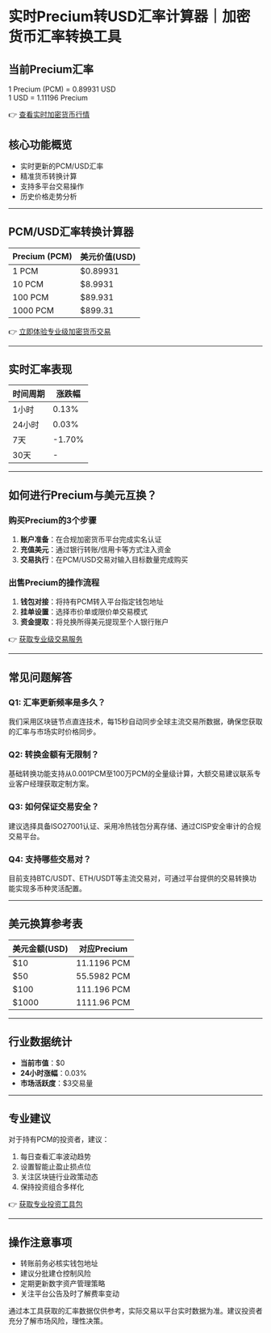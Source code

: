 # 实时Precium转USD汇率计算器｜加密货币汇率转换工具

## 当前Precium汇率
1 Precium (PCM) = 0.89931 USD  
1 USD = 1.11196 Precium  

👉 [查看实时加密货币行情](https://bit.ly/okx_welcome)

## 核心功能概览
- 实时更新的PCM/USD汇率
- 精准货币转换计算
- 支持多平台交易操作
- 历史价格走势分析

---

## PCM/USD汇率转换计算器

| Precium (PCM) | 美元价值(USD) |
|---------------|---------------|
| 1 PCM         | $0.89931      |
| 10 PCM        | $8.9931       |
| 100 PCM       | $89.931       |
| 1000 PCM      | $899.31       |

👉 [立即体验专业级加密货币交易](https://bit.ly/okx_welcome)

---

## 实时汇率表现

| 时间周期 | 涨跌幅 |
|----------|--------|
| 1小时    | 0.13%  |
| 24小时   | 0.03%  |
| 7天      | -1.70% |
| 30天     | -      |

---

## 如何进行Precium与美元互换？

### 购买Precium的3个步骤
1. **账户准备**：在合规加密货币平台完成实名认证
2. **充值美元**：通过银行转账/信用卡等方式注入资金
3. **交易执行**：在PCM/USD交易对输入目标数量完成购买

### 出售Precium的操作流程
1. **钱包对接**：将持有PCM转入平台指定钱包地址
2. **挂单设置**：选择市价单或限价单交易模式
3. **资金提取**：将兑换所得美元提现至个人银行账户

👉 [获取专业级交易服务](https://bit.ly/okx_welcome)

---

## 常见问题解答

### Q1: 汇率更新频率是多久？
我们采用区块链节点直连技术，每15秒自动同步全球主流交易所数据，确保您获取的汇率与市场实时价格同步。

### Q2: 转换金额有无限制？
基础转换功能支持从0.001PCM至100万PCM的全量级计算，大额交易建议联系专业客户经理获取定制方案。

### Q3: 如何保证交易安全？
建议选择具备ISO27001认证、采用冷热钱包分离存储、通过CISP安全审计的合规交易平台。

### Q4: 支持哪些交易对？
目前支持BTC/USDT、ETH/USDT等主流交易对，可通过平台提供的交易转换功能实现多币种灵活配置。

---

## 美元换算参考表

| 美元金额(USD) | 对应Precium |
|---------------|-------------|
| $10           | 11.1196 PCM  |
| $50           | 55.5982 PCM  |
| $100          | 111.196 PCM  |
| $1000         | 1111.96 PCM  |

---

## 行业数据统计
- **当前市值**：$0
- **24小时涨幅**：0.03%
- **市场活跃度**：$3交易量

---

## 专业建议
对于持有PCM的投资者，建议：
1. 每日查看汇率波动趋势
2. 设置智能止盈止损点位
3. 关注区块链行业政策动态
4. 保持投资组合多样化

👉 [获取专业投资工具包](https://bit.ly/okx_welcome)

---

## 操作注意事项
- 转账前务必核实钱包地址
- 建议分批建仓控制风险
- 定期更新数字资产管理策略
- 关注平台公告及时了解费率变动

通过本工具获取的汇率数据仅供参考，实际交易以平台实时数据为准。建议投资者充分了解市场风险，理性决策。